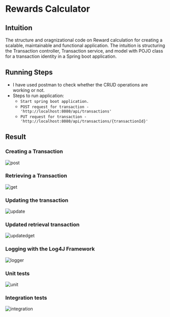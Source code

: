 # Rewards Calculator

## Intuition
The structure and oragnizational code on Reward calculation for creating a scalable, maintainable and functional application.
The intuition is structuring the Transaction controller, Transaction service, and model with POJO class for a transaction identity in a Spring boot application.

## Running Steps
- I have used postman to check whether the CRUD operations are working or not.
- Steps to run application:
    - `Start spring boot application.`
    - `POST request for transaction - 'http://localhost:8080/api/transactions'`
    - `PUT request for transaction - 'http://localhost:8080/api/transactions/{transactionId}'`

## Result

### Creating a Transaction
![post](https://github.com/Mahitha9/Rewards_Calculator/assets/72729237/3f80d84a-2b0f-4062-a0ba-b0e68ff93802)

### Retrieving a Transaction
![get](https://github.com/Mahitha9/Rewards_Calculator/assets/72729237/2862bd16-72ce-4226-8628-a1fe18e8455f)

### Updating the transaction
![update](https://github.com/Mahitha9/Rewards_Calculator/assets/72729237/6a50b36b-5b7a-4074-87c5-1bd271706012)

### Updated retrieval transaction

![updatedget](https://github.com/Mahitha9/Rewards_Calculator/assets/72729237/213cf327-04ab-456f-b7be-d30106e05188)

### Logging with the Log4J Framework
![logger](https://github.com/Mahitha9/Rewards_Calculator/assets/72729237/b370b498-dc6f-499f-8c6e-dff5ff905596)

### Unit tests
![unit](https://github.com/Mahitha9/Rewards_Calculator/assets/72729237/99881e79-5038-4743-b9ad-a9b3cf0876da)

### Integration tests
![integration](https://github.com/Mahitha9/Rewards_Calculator/assets/72729237/463fad12-4bc2-4052-9409-37028e85d5c8)


